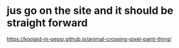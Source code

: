 # jus go on the site and it should be straight forward

https://koolaid-in-pepsi.github.io/animal-crossing-pixel-paint-thing/
